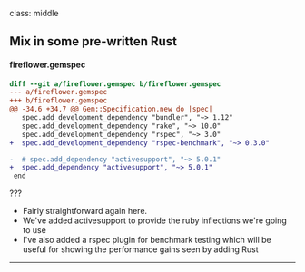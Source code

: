 class: middle
## Mix in some pre-written Rust
#### fireflower.gemspec

```diff
diff --git a/fireflower.gemspec b/fireflower.gemspec
--- a/fireflower.gemspec
+++ b/fireflower.gemspec
@@ -34,6 +34,7 @@ Gem::Specification.new do |spec|
   spec.add_development_dependency "bundler", "~> 1.12"
   spec.add_development_dependency "rake", "~> 10.0"
   spec.add_development_dependency "rspec", "~> 3.0"
+  spec.add_development_dependency "rspec-benchmark", "~> 0.3.0"

-  # spec.add_dependency "activesupport", "~> 5.0.1"
+  spec.add_dependency "activesupport", "~> 5.0.1"
 end
```

???

- Fairly straightforward again here.
- We've added activesupport to provide the ruby inflections we're going to use
- I've also added a rspec plugin for benchmark testing which will be useful for
  showing the performance gains seen by adding Rust

---
